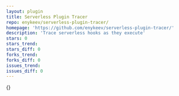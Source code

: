 ```yaml
---
layout: plugin
title: Serverless Plugin Tracer
repo: enykeev/serverless-plugin-tracer/
homepage: 'https://github.com/enykeev/serverless-plugin-tracer/'
description: 'Trace serverless hooks as they execute'
stars: 0
stars_trend: 
stars_diff: 0
forks_trend: 
forks_diff: 0
issues_trend: 
issues_diff: 0
---
```



{}
